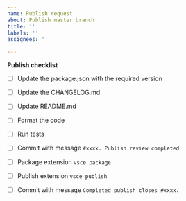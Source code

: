 ```yaml
---
name: Publish request
about: Publish master branch
title: ''
labels: ''
assignees: ''

---
```


**Publish checklist**

- [ ] Update the package.json with the required version
- [ ] Update the CHANGELOG.md
- [ ] Update README.md
- [ ] Format the code
- [ ] Run tests 
- [ ] Commit with message `#xxxx. Publish review completed`
- [ ] Package extension ```vsce package```
- [ ] Publish extension ```vsce publish```
- [ ] Commit with message `Completed publish closes #xxxx.`


